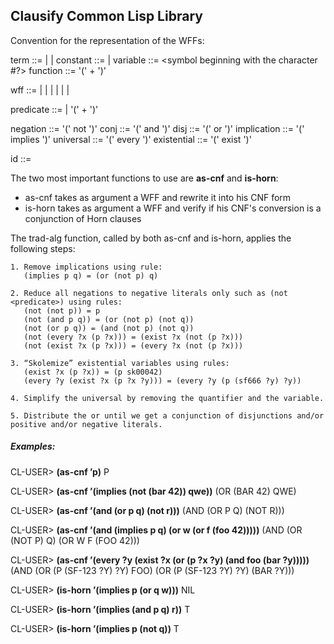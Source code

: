 ## Clausify Common Lisp Library

Convention for the representation of the WFFs:

term ::= <constant> | <variable> | <function>
constant ::= <number> | <id>
variable ::= <symbol beginning with the character #\?>
function ::= '(' <id>  <term>+ ')'

wff ::= <predicate>
	| <negation> | <conj> | <disj> | <implication>
	| <universal> | <existential>
	
predicate ::= <id> | '(' <id> <term>+ ')'

negation ::= '(' not <wff> ')'
conj ::= '(' and <wff> <wff> ')'
disj ::= '(' or <wff> <wff> ')'
implication ::= '(' implies <wff> <wff> ')'
universal ::= '(' every <variable> <wff> ')'
existential ::= '(' exist <variable> <wff> ')'

id ::= <symbol beginning with a letter>

The two most important functions to use are **as-cnf** and **is-horn**:

* as-cnf takes as argument a WFF and rewrite it into his CNF form
* is-horn takes as argument a WFF and verify if his CNF's conversion is a conjunction of Horn clauses

The trad-alg function, called by both as-cnf and is-horn, applies the following steps:

	1. Remove implications using rule:
	   (implies p q) = (or (not p) q)
	
	2. Reduce all negations to negative literals only such as (not <predicate>) using rules:
	   (not (not p)) = p
	   (not (and p q)) = (or (not p) (not q))
	   (not (or p q)) = (and (not p) (not q))
	   (not (every ?x (p ?x))) = (exist ?x (not (p ?x)))
	   (not (exist ?x (p ?x))) = (every ?x (not (p ?x)))
	
	3. “Skolemize” existential variables using rules:
	   (exist ?x (p ?x)) = (p sk00042)
	   (every ?y (exist ?x (p ?x ?y))) = (every ?y (p (sf666 ?y) ?y))
	   
	4. Simplify the universal by removing the quantifier and the variable.
	
	5. Distribute the or until we get a conjunction of disjunctions and/or positive and/or negative literals.
	
##### Examples:

CL-USER> **(as-cnf ’p)**
P

CL-USER> **(as-cnf ’(implies (not (bar 42)) qwe))**
(OR (BAR 42) QWE)

CL-USER> **(as-cnf ’(and (or p q) (not r)))**
(AND (OR P Q) (NOT R)))

CL-USER> **(as-cnf ’(and (implies p q) (or w (or f (foo 42)))))**
(AND (OR (NOT P) Q) (OR W F (FOO 42)))

CL-USER> **(as-cnf ’(every ?y (exist ?x (or (p ?x ?y) (and foo (bar ?y)))))**
(AND (OR (P (SF-123 ?Y) ?Y) FOO) (OR (P (SF-123 ?Y) ?Y) (BAR ?Y)))

CL-USER> **(is-horn ’(implies p (or q w)))**
NIL

CL-USER> **(is-horn ’(implies (and p q) r))**
T

CL-USER> **(is-horn ’(implies p (not q))**
T
